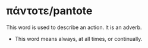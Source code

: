 # πάντοτε/pantote
This word is used to describe an action. It is an adverb.

* This word means always, at all times, or continually.
